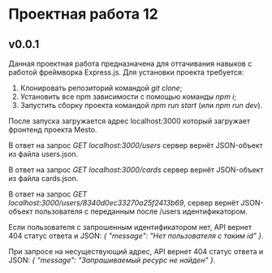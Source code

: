 # Проектная работа 12 
## v0.0.1
Данная проектная работа предназначена для оттачивания навыков с работой фреймворка Express.js.
Для установки проекта требуется:
1. Клонировать репозиторий командой *git clone*;
2. Установить все npm зависимости с помощью команды *npm i*;
3. Запустить сборку проекта командой *npm run start* (или *npm run dev*).

После запуска загружается адрес localhost:3000 который загружает фронтенд проекта Mesto.

В ответ на запрос *GET localhost:3000/users* сервер вернёт JSON-объект из файла users.json.

В ответ на запрос *GET localhost:3000/cards* сервер вернёт JSON-объект из файла cards.json.

В ответ на запрос *GET localhost:3000/users/8340d0ec33270a25f2413b69*, сервер вернёт JSON-объект пользователя с переданным после /users идентификатором.

Если пользователя с запрошенным идентификатором нет, API вернет 404 статус ответа и JSON: *{ "message": "Нет пользователя с таким id" }*.

При запросе на несуществующий адрес, API вернет 404 статус ответа и JSON: *{ "message": "Запрашиваемый ресурс не найден" }*.
